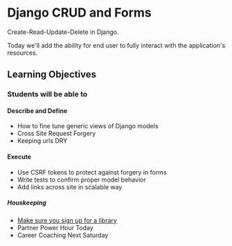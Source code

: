 # Django CRUD and Forms

Create-Read-Update-Delete in Django.

Today we'll add the ability for end user to fully interact with the application's resources.

## Learning Objectives

### Students will be able to

#### Describe and Define

- How to fine tune generic views of Django models
- Cross Site Request Forgery
- Keeping urls DRY

#### Execute

- Use CSRF tokens to protect against forgery in forms
- Write tests to confirm proper model behavior
- Add links across site in scalable way

##### Houskeeping

- [Make sure you sign up for a library](https://docs.google.com/spreadsheets/d/1nPXDMI5IOAyr0fsJveRDY2iUeNDqaYbEn97zcEqSN90/edit#gid=0)
- Partner Power Hour Today
- Career Coaching Next Saturday
